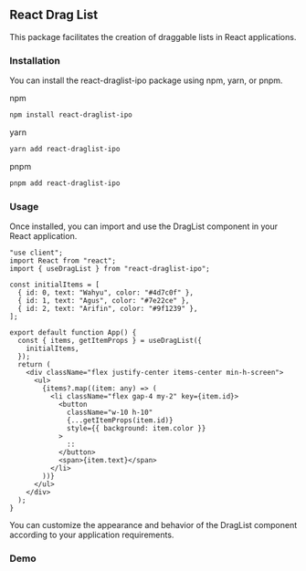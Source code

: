 ## React Drag List

This package facilitates the creation of draggable lists in React applications.

### Installation

You can install the react-draglist-ipo package using npm, yarn, or pnpm.

npm

```bash
npm install react-draglist-ipo
```

yarn

```bash
yarn add react-draglist-ipo
```

pnpm

```bash
pnpm add react-draglist-ipo
```

### Usage

Once installed, you can import and use the DragList component in your React application.

```tsx
"use client";
import React from "react";
import { useDragList } from "react-draglist-ipo";

const initialItems = [
  { id: 0, text: "Wahyu", color: "#4d7c0f" },
  { id: 1, text: "Agus", color: "#7e22ce" },
  { id: 2, text: "Arifin", color: "#9f1239" },
];

export default function App() {
  const { items, getItemProps } = useDragList({
    initialItems,
  });
  return (
    <div className="flex justify-center items-center min-h-screen">
      <ul>
        {items?.map((item: any) => (
          <li className="flex gap-4 my-2" key={item.id}>
            <button
              className="w-10 h-10"
              {...getItemProps(item.id)}
              style={{ background: item.color }}
            >
              ::
            </button>
            <span>{item.text}</span>
          </li>
        ))}
      </ul>
    </div>
  );
}
```
You can customize the appearance and behavior of the DragList component according to your application requirements.

### Demo


